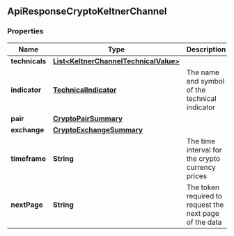 
## ApiResponseCryptoKeltnerChannel

### Properties
Name | Type | Description | Notes
------------ | ------------- | ------------- | -------------
**technicals** | [**List&lt;KeltnerChannelTechnicalValue&gt;**](KeltnerChannelTechnicalValue.md) |  |  [optional]
**indicator** | [**TechnicalIndicator**](TechnicalIndicator.md) | The name and symbol of the technical indicator |  [optional]
**pair** | [**CryptoPairSummary**](CryptoPairSummary.md) |  |  [optional]
**exchange** | [**CryptoExchangeSummary**](CryptoExchangeSummary.md) |  |  [optional]
**timeframe** | **String** | The time interval for the crypto currency prices |  [optional]
**nextPage** | **String** | The token required to request the next page of the data |  [optional]




